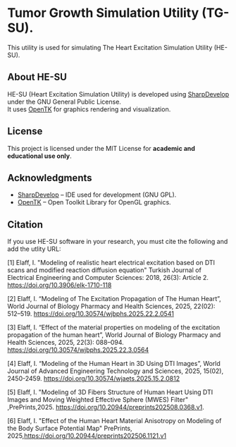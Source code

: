 # Tumor Growth Simulation Utility (TG-SU).
This utility is used for simulating The Heart Excitation Simulation Utility (HE-SU). 

## About HE-SU
HE-SU (Heart Excitation Simulation Utility) is developed using [SharpDevelop](https://github.com/icsharpcode/SharpDevelop) under the GNU General Public License.  
It uses [OpenTK](https://github.com/opentk/opentk) for graphics rendering and visualization.

## License
This project is licensed under the MIT License for **academic and educational use only**.

## Acknowledgments
- [SharpDevelop](https://github.com/icsharpcode/SharpDevelop) – IDE used for development (GNU GPL).
- [OpenTK](https://opentk.net/) – Open Toolkit Library for OpenGL graphics.

## Citation
If you use HE-SU software in your research, you must cite the following and add the utlity URL:

[1] Elaff, I.  "Modeling of realistic heart electrical excitation based on DTI scans and modified reaction diffusion equation" Turkish Journal of Electrical Engineering and Computer Sciences: 2018, 26(3): Article 2. https://doi.org/10.3906/elk-1710-118

[2] Elaff, I.  “Modeling of The Excitation Propagation of The Human Heart”, World Journal of Biology Pharmacy and Health Sciences, 2025, 22(02): 512–519. https://doi.org/10.30574/wjbphs.2025.22.2.0541

[3] Elaff, I.  “Effect of the material properties on modeling of the excitation propagation of the human heart”, World Journal of Biology Pharmacy and Health Sciences, 2025, 22(3): 088–094. https://doi.org/10.30574/wjbphs.2025.22.3.0564

[4] Elaff, I.  “Modeling of the Human Heart in 3D Using DTI Images”, World Journal of Advanced Engineering Technology and Sciences, 2025, 15(02), 2450-2459. https://doi.org/10.30574/wjaets.2025.15.2.0812  

[5] Elaff, I. "Modeling of 3D Fibers Structure of Human Heart Using DTI Images and Moving Weighted Effective Sphere (MWES) Filter" ,PrePrints,2025. https://doi.org/10.20944/preprints202508.0368.v1.

[6] Elaff, I. "Effect of the Human Heart Material Anisotropy on Modeling of the Body Surface Potential Map" PrePrints, 2025,https://doi.org/10.20944/preprints202506.1121.v1

